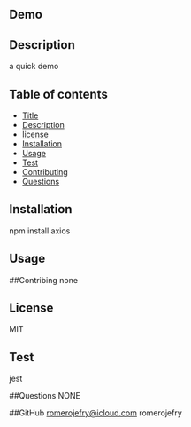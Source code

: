 
## Demo

## Description 

a quick demo

## Table of contents 

* [Title](#Title)
* [Description](#Description)
* [license](#License)
* [Installation](#Installation)
* [Usage](#Usage)
* [Test](#Test) 
* [Contributing](#Contributing)
* [Questions](#Questions)

## Installation
npm install axios

## Usage

##Contribing 
none

## License 
MIT

## Test
jest

##Questions
NONE

##GitHub 
romerojefry@icloud.com
romerojefry
